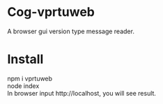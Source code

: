 # Cog-vprtuweb
A browser gui version type message reader.

# Install
npm i vprtuweb<br>
node index<br>
In browser input http://localhost, you will see result.